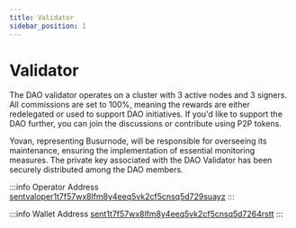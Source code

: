 ```yaml
---
title: Validator
sidebar_position: 1
---
```


# Validator

The DAO validator operates on a cluster with 3 active nodes and 3 signers. All commissions are set to 100%, meaning the rewards are either redelegated or used to support DAO initiatives. If you'd like to support the DAO further, you can join the discussions or contribute using P2P tokens.

Yovan, representing Busurnode, will be responsible for overseeing its maintenance, ensuring the implementation of essential monitoring measures. The private key associated with the DAO Validator has been securely distributed among the DAO members.

:::info Operator Address
[sentvaloper1t7f57wx8lfm8y4eeq5vk2cf5cnsq5d729suayz](https://www.mintscan.io/sentinel/validators/sentvaloper1t7f57wx8lfm8y4eeq5vk2cf5cnsq5d729suayz)
:::

:::info Wallet Address
[sent1t7f57wx8lfm8y4eeq5vk2cf5cnsq5d7264rstt](https://www.mintscan.io/sentinel/address/sent1t7f57wx8lfm8y4eeq5vk2cf5cnsq5d7264rstt)
:::